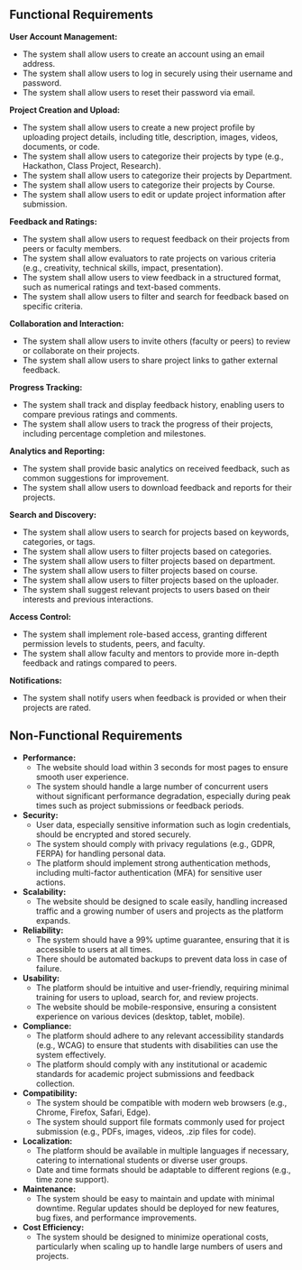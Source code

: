 
## Functional Requirements

**User Account Management:**
- The system shall allow users to create an account using an email address.
- The system shall allow users to log in securely using their username and password.
- The system shall allow users to reset their password via email.

**Project Creation and Upload:**
- The system shall allow users to create a new project profile by uploading project details, including title, description, images, videos, documents, or code.
- The system shall allow users to categorize their projects by type (e.g., Hackathon, Class Project, Research).
- The system shall allow users to categorize their projects by Department.
- The system shall allow users to categorize their projects by Course.
- The system shall allow users to edit or update project information after submission.

**Feedback and Ratings:**
- The system shall allow users to request feedback on their projects from peers or faculty members.
- The system shall allow evaluators to rate projects on various criteria (e.g., creativity, technical skills, impact, presentation).
- The system shall allow users to view feedback in a structured format, such as numerical ratings and text-based comments.
- The system shall allow users to filter and search for feedback based on specific criteria.

**Collaboration and Interaction:**
- The system shall allow users to invite others (faculty or peers) to review or collaborate on their projects.
- The system shall allow users to share project links to gather external feedback.

**Progress Tracking:**
- The system shall track and display feedback history, enabling users to compare previous ratings and comments.
- The system shall allow users to track the progress of their projects, including percentage completion and milestones.

**Analytics and Reporting:**
- The system shall provide basic analytics on received feedback, such as common suggestions for improvement.
- The system shall allow users to download feedback and reports for their projects.

**Search and Discovery:**
- The system shall allow users to search for projects based on keywords, categories, or tags.
- The system shall allow users to filter projects based on categories.
- The system shall allow users to filter projects based on department.
- The system shall allow users to filter projects based on course.
- The system shall allow users to filter projects based on the uploader.
- The system shall suggest relevant projects to users based on their interests and previous interactions.

**Access Control:**
- The system shall implement role-based access, granting different permission levels to students, peers, and faculty.
- The system shall allow faculty and mentors to provide more in-depth feedback and ratings compared to peers.

**Notifications:**
- The system shall notify users when feedback is provided or when their projects are rated.

## Non-Functional Requirements

- **Performance:**
  - The website should load within 3 seconds for most pages to ensure smooth user experience.
  - The system should handle a large number of concurrent users without significant performance degradation, especially during peak times such as project submissions or feedback periods.
- **Security:**
  - User data, especially sensitive information such as login credentials, should be encrypted and stored securely.
  - The system should comply with privacy regulations (e.g., GDPR, FERPA) for handling personal data.
  - The platform should implement strong authentication methods, including multi-factor authentication (MFA) for sensitive user actions.
- **Scalability:**
  - The website should be designed to scale easily, handling increased traffic and a growing number of users and projects as the platform expands.
- **Reliability:**
  - The system should have a 99% uptime guarantee, ensuring that it is accessible to users at all times.
  - There should be automated backups to prevent data loss in case of failure.
- **Usability:**
  - The platform should be intuitive and user-friendly, requiring minimal training for users to upload, search for, and review projects.
  - The website should be mobile-responsive, ensuring a consistent experience on various devices (desktop, tablet, mobile).
- **Compliance:**
  - The platform should adhere to any relevant accessibility standards (e.g., WCAG) to ensure that students with disabilities can use the system effectively.
  - The platform should comply with any institutional or academic standards for academic project submissions and feedback collection.
- **Compatibility:**
  - The system should be compatible with modern web browsers (e.g., Chrome, Firefox, Safari, Edge).
  - The system should support file formats commonly used for project submission (e.g., PDFs, images, videos, .zip files for code).
- **Localization:**
  - The platform should be available in multiple languages if necessary, catering to international students or diverse user groups.
  - Date and time formats should be adaptable to different regions (e.g., time zone support).
- **Maintenance:**
  - The system should be easy to maintain and update with minimal downtime. Regular updates should be deployed for new features, bug fixes, and performance improvements.
- **Cost Efficiency:**
  - The system should be designed to minimize operational costs, particularly when scaling up to handle large numbers of users and projects.

